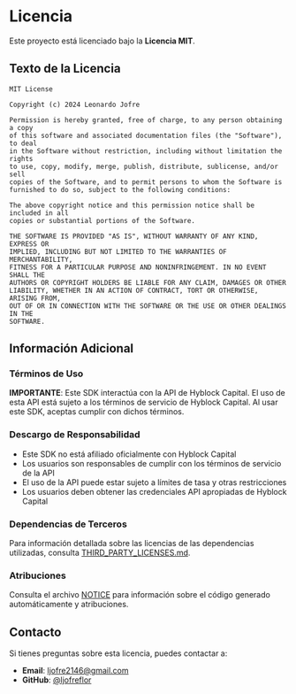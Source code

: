 # Licencia

Este proyecto está licenciado bajo la **Licencia MIT**.

## Texto de la Licencia

```
MIT License

Copyright (c) 2024 Leonardo Jofre

Permission is hereby granted, free of charge, to any person obtaining a copy
of this software and associated documentation files (the "Software"), to deal
in the Software without restriction, including without limitation the rights
to use, copy, modify, merge, publish, distribute, sublicense, and/or sell
copies of the Software, and to permit persons to whom the Software is
furnished to do so, subject to the following conditions:

The above copyright notice and this permission notice shall be included in all
copies or substantial portions of the Software.

THE SOFTWARE IS PROVIDED "AS IS", WITHOUT WARRANTY OF ANY KIND, EXPRESS OR
IMPLIED, INCLUDING BUT NOT LIMITED TO THE WARRANTIES OF MERCHANTABILITY,
FITNESS FOR A PARTICULAR PURPOSE AND NONINFRINGEMENT. IN NO EVENT SHALL THE
AUTHORS OR COPYRIGHT HOLDERS BE LIABLE FOR ANY CLAIM, DAMAGES OR OTHER
LIABILITY, WHETHER IN AN ACTION OF CONTRACT, TORT OR OTHERWISE, ARISING FROM,
OUT OF OR IN CONNECTION WITH THE SOFTWARE OR THE USE OR OTHER DEALINGS IN THE
SOFTWARE.
```

## Información Adicional

### Términos de Uso

**IMPORTANTE**: Este SDK interactúa con la API de Hyblock Capital. El uso de esta API está sujeto a los términos de servicio de Hyblock Capital. Al usar este SDK, aceptas cumplir con dichos términos.

### Descargo de Responsabilidad

- Este SDK no está afiliado oficialmente con Hyblock Capital
- Los usuarios son responsables de cumplir con los términos de servicio de la API
- El uso de la API puede estar sujeto a límites de tasa y otras restricciones
- Los usuarios deben obtener las credenciales API apropiadas de Hyblock Capital

### Dependencias de Terceros

Para información detallada sobre las licencias de las dependencias utilizadas, consulta [THIRD_PARTY_LICENSES.md](https://github.com/ljofreflor/hyblock-capital-sdk/blob/main/THIRD_PARTY_LICENSES.md).

### Atribuciones

Consulta el archivo [NOTICE](https://github.com/ljofreflor/hyblock-capital-sdk/blob/main/NOTICE) para información sobre el código generado automáticamente y atribuciones.

## Contacto

Si tienes preguntas sobre esta licencia, puedes contactar a:

- **Email**: ljofre2146@gmail.com
- **GitHub**: [@ljofreflor](https://github.com/ljofreflor)
